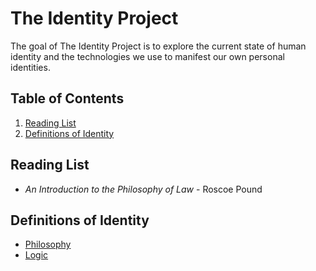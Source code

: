 # The Identity Project

The goal of The Identity Project is to explore the current state of human identity and the technologies we use to manifest our own personal identities. 

## Table of Contents

1. [Reading List](#reading-list)
2. [Definitions of Identity](#definitions-of-identity)

## Reading List

- _An Introduction to the Philosophy of Law_ - Roscoe Pound

## Definitions of Identity

- [Philosophy](https://en.wikipedia.org/wiki/Identity_(philosophy))
- [Logic](https://en.wikipedia.org/wiki/Law_of_identity)

